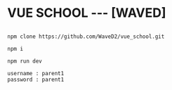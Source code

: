 # VUE SCHOOL --- [WAVED]

##

```
npm clone https://github.com/WaveD2/vue_school.git

npm i

npm run dev
```

```
username : parent1
password : parent1
```
